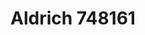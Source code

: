 <a name="material" />

# Aldrich 748161
<script type="application/ld+json">
  {
    "@context": "https://schema.org/",
    "@type": "ChemicalSubstance",
    "http://purl.org/dc/terms/conformsTo":
      {
        "@type": "CreativeWork",
        "@id": "https://bioschemas.org/profiles/ChemicalSubstance/0.4-RELEASE/"
      },
    "@id": "https://egonw.github.io/nanowiki/nanowiki365.html#material",
    "name": "Aldrich 748161",
    "sameAs: "http://127.0.0.1/mediawiki/index.php/Special:URIResolver/Aldrich_748161"
  }
</script>

